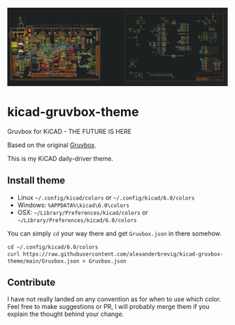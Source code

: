 ![Gruvbox theme](https://raw.githubusercontent.com/alexanderbrevig/kicad-gruvbox-theme/main/kicad-gruvbox-theme.png) 

# kicad-gruvbox-theme
Gruvbox for KiCAD - THE FUTURE IS HERE


Based on the original [Gruvbox](https://github.com/morhetz/gruvbox). 

This is my KiCAD daily-driver theme.


## Install theme

- Linux `~/.config/kicad/colors` or `~/.config/kicad/6.0/colors`
- Windows: `%APPDATA%\kicad\6.0\colors`
- OSX: `~/Library/Preferences/kicad/colors` or `~/Library/Preferences/kicad/6.0/colors`

You can simply `cd` your way there and get `Gruvbox.json` in there somehow. 

    cd ~/.config/kicad/6.0/colors
    curl https://raw.githubusercontent.com/alexanderbrevig/kicad-gruvbox-theme/main/Gruvbox.json > Gruvbox.json
    
## Contribute

I have not really landed on any convention as for when to use which color.
Feel free to make suggestions or PR, I will probably merge them if you explain the thought behind your change.
